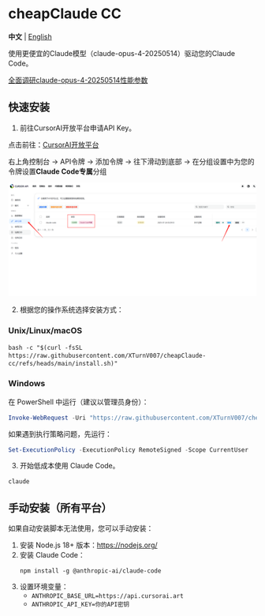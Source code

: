 # cheapClaude CC

**中文** | [English](README_EN.md)

使用更便宜的Claude模型（claude-opus-4-20250514）驱动您的Claude Code。

[全面调研claude-opus-4-20250514性能参数](https://www.anthropic.com/claude/opus)

## 快速安装

1. 前往CursorAI开放平台申请API Key。

点击前往：[CursorAI开放平台](https://api.cursorai.art/register?aff=xoXg/)

右上角控制台 -> API令牌 -> 添加令牌 -> 往下滑动到底部 -> 在分组设置中为您的令牌设置**Claude Code专属**分组

![设置**Claude Code专属**令牌分组](images/claudecode.png)

2. 根据您的操作系统选择安装方式：

### Unix/Linux/macOS

```shell
bash -c "$(curl -fsSL https://raw.githubusercontent.com/XTurnV007/cheapClaude-cc/refs/heads/main/install.sh)"
```

### Windows

在 PowerShell 中运行（建议以管理员身份）：

```powershell
Invoke-WebRequest -Uri "https://raw.githubusercontent.com/XTurnV007/cheapClaude-cc/refs/heads/main/install.ps1" -OutFile "install.ps1" -ContentType "text/plain; charset=utf-8"; Get-Content -Path "install.ps1" -Encoding UTF8 | Out-String | Invoke-Expression; Remove-Item "install.ps1"
```

如果遇到执行策略问题，先运行：
```powershell
Set-ExecutionPolicy -ExecutionPolicy RemoteSigned -Scope CurrentUser
```

3. 开始低成本使用 Claude Code。

```shell
claude
```

## 手动安装（所有平台）

如果自动安装脚本无法使用，您可以手动安装：

1. 安装 Node.js 18+ 版本：https://nodejs.org/
2. 安装 Claude Code：
   ```
   npm install -g @anthropic-ai/claude-code
   ```
3. 设置环境变量：
   - `ANTHROPIC_BASE_URL=https://api.cursorai.art`
   - `ANTHROPIC_API_KEY=你的API密钥`
